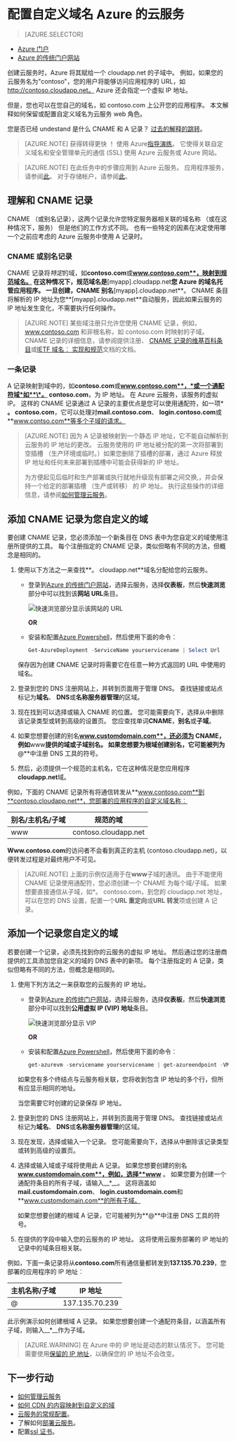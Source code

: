 <properties
    pageTitle="在云服务中配置自定义的域的名称 |Microsoft Azure"
    description="了解如何通过配置 DNS 设置公开 Azure 应用程序或自定义的域上的数据。"
    services="cloud-services"
    documentationCenter=".net"
    authors="Thraka"
    manager="timlt"
    editor=""/>

<tags
    ms.service="cloud-services"
    ms.workload="tbd"
    ms.tgt_pltfrm="na"
    ms.devlang="na"
    ms.topic="article"
    ms.date="08/10/2016"
    ms.author="adegeo"/>

# <a name="configuring-a-custom-domain-name-for-an-azure-cloud-service"></a>配置自定义域名 Azure 的云服务

> [AZURE.SELECTOR]
- [Azure 门户](cloud-services-custom-domain-name-portal.md)
- [Azure 的传统门户网站](cloud-services-custom-domain-name.md)


创建云服务时，Azure 将其赋给一个 cloudapp.net 的子域中。 例如，如果您的云服务名为"contoso"，您的用户将能够访问应用程序的 URL，如 http://contoso.cloudapp.net。 Azure 还会指定一个虚拟 IP 地址。

但是，您也可以在您自己的域名，如 contoso.com 上公开您的应用程序。 本文解释如何保留或配置自定义域名为云服务 web 角色。

您是否已经 undestand 是什么 CNAME 和 A 记录？ [过去的解释的跳转](#add-a-cname-record-for-your-custom-domain)。

> [AZURE.NOTE]
> 获得转得更快 ！ 使用 Azure[指导演练](http://support.microsoft.com/kb/2990804)。 它使得关联自定义域名和安全管理单元的通信 (SSL) 使用 Azure 云服务或 Azure 网站。

<p/>

> [AZURE.NOTE]
> 在此任务中的步骤应用到 Azure 云服务。 应用程序服务，请参阅[此](../app-service-web/web-sites-custom-domain-name.md)。 对于存储帐户，请参阅[此](../storage/storage-custom-domain-name.md)。


## <a name="understand-cname-and-a-records"></a>理解和 CNAME 记录

CNAME （或别名记录），这两个记录允许您特定服务器相关联的域名称 （或在这种情况下，服务） 但是他们的工作方式不同。 也有一些特定的因素在决定使用哪一个之前应考虑的 Azure 云服务中使用 A 记录时。

### <a name="cname-or-alias-record"></a>CNAME 或别名记录

CNAME 记录将*特定*的域，如**contoso.com**或**www.contoso.com**，映射到规范域名。 在这种情况下，规范域名是**[myapp].cloudapp.net**您 Azure 的域名托管应用程序。 一旦创建，CNAME 别名**[myapp].cloudapp.net**。 CNAME 条目将解析的 IP 地址为您**[myapp].cloudapp.net**自动服务，因此如果云服务的 IP 地址发生变化，不需要执行任何操作。

> [AZURE.NOTE]
> 某些域注册只允许您使用 CNAME 记录，例如，www.contoso.com 和非根名称，如 contoso.com 时映射的子域。 CNAME 记录的详细信息，请参阅提供注册、 [CNAME 记录的维基百科条目](http://en.wikipedia.org/wiki/CNAME_record)或[IETF 域名︰ 实现和规范](http://tools.ietf.org/html/rfc1035)文档的文档。

### <a name="a-record"></a>一条记录

A 记录映射到域中的，如**contoso.com**或**www.contoso.com**，*或一个通配符域*如**\*。 contoso.com**，为 IP 地址。 在 Azure 云服务，该服务的虚拟 IP。 这样的 CNAME 记录通过 A 记录的主要优点是您可以使用通配符，如一项\* **。 contoso.com**，它可以处理对**mail.contoso.com**、 **login.contoso.com**或**www.contso.com**等多个子域的请求。

> [AZURE.NOTE]
> 因为 A 记录被映射到一个静态 IP 地址，它不能自动解析到云服务的 IP 地址的更改。 云服务使用的 IP 地址被分配的第一次将部署到空插槽 （生产环境或临时。）如果您删除了插槽的部署，通过 Azure 释放 IP 地址和任何未来部署到插槽中可能会获得新的 IP 地址。
>
> 为方便起见后临时和生产部署或执行就地升级现有部署之间交换,，并会保持一个给定的部署插槽 （生产或转移） 的 IP 地址。 执行这些操作的详细信息，请参阅[如何管理云服务](cloud-services-how-to-manage.md)。


## <a name="add-a-cname-record-for-your-custom-domain"></a>添加 CNAME 记录为您自定义的域

要创建 CNAME 记录，您必须添加一个新条目在 DNS 表中为您自定义的域使用注册所提供的工具。 每个注册指定的 CNAME 记录，类似但略有不同的方法，但概念是相同的。

1. 使用以下方法之一来查找**。 cloudapp.net**域名分配给您的云服务。

    * 登录到[Azure 的传统门户网站]，选择云服务，选择**仪表板**，然后**快速浏览**部分中可以找到该**网站 URL**条目。
    
        ![快速浏览部分显示该网站的 URL][csurl]
    
        **OR**  
    
    * 安装和配置[Azure Powershell](../powershell-install-configure.md)，然后使用下面的命令︰
        
        ```powershell
        Get-AzureDeployment -ServiceName yourservicename | Select Url
        ```
    
    保存因为创建 CNAME 记录时将需要它在任意一种方式返回的 URL 中使用的域名。

1.  登录到您的 DNS 注册网站上，并转到页面用于管理 DNS。 查找链接或站点标记为**域名**、 **DNS**或**名称服务器管理**的区域。

2.  现在找到可以选择或输入 CNAME 的位置。 您可能需要向下，选择从中删除该记录类型或转到高级的设置页。 您应查找单词**CNAME**，**别名**或**子域**。

3.  如果您想要创建的别名**www.customdomain.com**，还必须为 CNAME，例如**www**提供的域或子域别名。 如果您想要为根域创建别名，它可能被列为**@**中注册 DNS 工具的符号。

4. 然后，必须提供一个规范的主机名，它在这种情况是您应用程序**cloudapp.net**域。

例如，下面的 CNAME 记录所有将通信转发从**www.contoso.com**到**contoso.cloudapp.net**，您部署的应用程序的自定义域名称︰

| 别名/主机名/子域 | 规范的域     |
| ------------------------- | -------------------- |
| www                       | contoso.cloudapp.net |

**Www.contoso.com**的访问者不会看到真正的主机 (contoso.cloudapp.net)，以便转发过程是对最终用户不可见。

> [AZURE.NOTE]
> 上面的示例仅适用于在**www**子域的通讯。 由于不能使用 CNAME 记录使用通配符，您必须创建一个 CNAME 为每个域/子域。 如果想要直接通信从子域，如\*。 contoso.com，到您的 cloudapp.net 地址，可以在您的 DNS 设置，配置一个**URL 重定向**或**URL 转发**项或创建 A 记录。


## <a name="add-an-a-record-for-your-custom-domain"></a>添加一个记录您自定义的域

若要创建一个记录，必须先找到你的云服务的虚拟 IP 地址。 然后通过您的注册商提供的工具添加您自定义的域的 DNS 表中的新项。 每个注册指定的 A 记录，类似但略有不同的方法，但概念是相同的。

1. 使用下列方法之一来获取您的云服务的 IP 地址。
    
    * 登录到[Azure 的传统门户网站]，选择云服务，选择**仪表板**，然后**快速浏览**部分中可以找到**公用虚拟 IP (VIP) 地址**条目。
    
        ![快速浏览部分显示 VIP][vip]
    
        **OR**  
    
    * 安装和配置[Azure Powershell](../powershell-install-configure.md)，然后使用下面的命令︰
    
        ```powershell
        get-azurevm -servicename yourservicename | get-azureendpoint -VM {$_.VM} | select Vip
        ```
    
    如果您有多个终结点与云服务相关联，您将收到包含 IP 地址的多个行，但所有应显示相同的地址。
    
    当您需要它时创建的记录保存 IP 地址。

1.  登录到您的 DNS 注册网站上，并转到页面用于管理 DNS。 查找链接或站点标记为**域名**、 **DNS**或**名称服务器管理**的区域。

2.  现在发现，选择或输入一个记录。 您可能需要向下，选择从中删除该记录类型或转到高级的设置页。

3. 选择或输入域或子域将使用此 A 记录。 如果您想要创建的别名**www.customdomain.com**，例如，选择**www** 。 如果您要为创建一个通配符条目的所有子域，请输入__*__。 这将涵盖如**mail.customdomain.com**、 **login.customdomain.com**和**www.customdomain.com**的所有子域。

    如果您想要创建的根域 A 记录，它可能被列为**@**中注册 DNS 工具的符号。

4. 在提供的字段中输入您的云服务的 IP 地址。 这将使用云服务部署的 IP 地址的记录中的域条目相关联。

例如，下面一条记录将从**contoso.com**所有通信量都转发到**137.135.70.239**，您部署的应用程序的 IP 地址︰

| 主机名称/子域 | IP 地址     |
| ------------------- | -------------- |
| @                   | 137.135.70.239 |



此示例演示如何创建根域 A 记录。 如果您想要创建一个通配符条目，以涵盖所有子域，则输入__*__作为子域。

>[AZURE.WARNING]
>在 Azure 中的 IP 地址是动态的默认情况下。 您可能需要使用[保留的 IP 地址](../virtual-network/virtual-networks-reserved-public-ip.md)，以确保您的 IP 地址不会改变。

## <a name="next-steps"></a>下一步行动

* [如何管理云服务](cloud-services-how-to-manage.md)
* [如何 CDN 的内容映射到自定义的域](../cdn/cdn-map-content-to-custom-domain.md)
* [云服务的常规配置](cloud-services-how-to-configure.md)。
* 了解如何[部署云服务](cloud-services-how-to-create-deploy.md)。
* 配置[ssl 证书](cloud-services-configure-ssl-certificate.md)。




[Expose Your Application on a Custom Domain]: #access-app
[Add a CNAME Record for Your Custom Domain]: #add-cname
[Expose Your Data on a Custom Domain]: #access-data
[VIP swaps]: http://msdn.microsoft.com/library/ee517253.aspx
[Create a CNAME record that associates the subdomain with the storage account]: #create-cname
[Azure 的传统门户网站]: https://manage.windowsazure.com
[Validate Custom Domain dialog box]: http://i.msdn.microsoft.com/dynimg/IC544437.jpg
[vip]: ./media/cloud-services-custom-domain-name/csvip.png
[csurl]: ./media/cloud-services-custom-domain-name/csurl.png
 